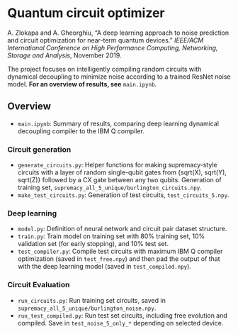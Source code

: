# Quantum circuit optimizer


A. Zlokapa and A. Gheorghiu, “A deep learning approach to noise prediction and circuit optimization for near-term quantum devices.” *IEEE/ACM International Conference on High Performance Computing, Networking, Storage and Analysis*, November 2019.

The project focuses on intelligently compiling random circuits with dynamical decoupling to minimize noise according to a trained ResNet noise model. **For an overview of results, see** `main.ipynb`.

## Overview

* `main.ipynb`: Summary of results, comparing deep learning dynamical decoupling compiler to the IBM Q compiler.

### Circuit generation

* `generate_circuits.py`: Helper functions for making supremacy-style circuits with a layer of random single-qubit gates from {sqrt(X), sqrt(Y), sqrt(Z)} followed by a CX gate between any two qubits. Generation of training set, `supremacy_all_5_unique/burlington_circuits.npy`.
* `make_test_circuits.py`: Generation of test circuits, `test_circuits_5.npy`.

### Deep learning

* `model.py`: Definition of neural network and circuit pair dataset structure.
* `train.py`: Train model on training set with 80% training set, 10% validation set (for early stopping), and 10% test set.
* `test_compiler.py`: Compile test circuits with maximum IBM Q compiler optimization (saved in `test_free.npy`) and then pad the output of that with the deep learning model (saved in `test_compiled.npy`).

### Circuit Evaluation

* `run_circuits.py`: Run training set circuits, saved in `supremacy_all_5_unique/burlington_noise.npy`.
* `run_test_compiled.py`: Run test set circuits, including free evolution and compiled. Save in `test_noise_5_only_*` depending on selected device.